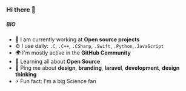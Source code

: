 ### Hi there 👋

##### BIO

- 🏢 I am currently working at **Open source projects**
- ⚙️ I use daily: `.C`, `.C++`, `.CSharp`, `.Swift`, `.Python`,`.JavaScript`
- 🌍 I'm mostly active in the **GitHub Community**
- 🌱 Learning all about **Open Source**
- 💬 Ping me about **design**, **branding**, **laravel**, **development**, **design thinking**
- ⚡️ Fun fact: I'm a big Science fan
